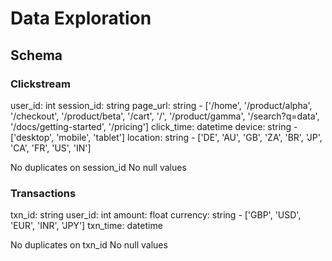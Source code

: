 # Data Exploration

## Schema

### Clickstream

user_id: int
session_id: string
page_url: string - ['/home', '/product/alpha', '/checkout', '/product/beta', '/cart',
       				'/', '/product/gamma', '/search?q=data', '/docs/getting-started',
       				'/pricing']
click_time: datetime
device: string - ['desktop', 'mobile', 'tablet']
location: string - ['DE', 'AU', 'GB', 'ZA', 'BR', 'JP', 'CA', 'FR', 'US', 'IN']

No duplicates on session_id
No null values

### Transactions

txn_id: string
user_id: int
amount: float
currency: string - ['GBP', 'USD', 'EUR', 'INR', 'JPY']
txn_time: datetime

No duplicates on txn_id
No null values